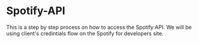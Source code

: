 # Spotify-API
This is a step by step process on how to access the Spotify API. We will be using client's credintials flow on the Spotify for developers site.  
